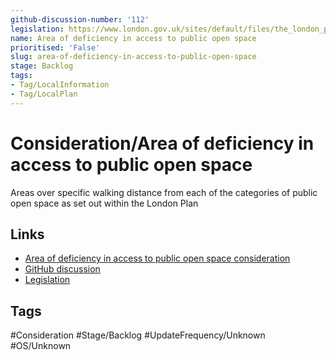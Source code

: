 ```yaml
---
github-discussion-number: '112'
legislation: https://www.london.gov.uk/sites/default/files/the_london_plan_2021.pdf
name: Area of deficiency in access to public open space
prioritised: 'False'
slug: area-of-deficiency-in-access-to-public-open-space
stage: Backlog
tags:
- Tag/LocalInformation
- Tag/LocalPlan
---
```


# Consideration/Area of deficiency in access to public open space

Areas over specific walking distance from each of the categories of public open space as set out within the London Plan

## Links

* [Area of deficiency in access to public open space consideration](https://design.planning.data.gov.uk/planning-consideration/area-of-deficiency-in-access-to-public-open-space)
* [GitHub discussion](https://github.com/digital-land/data-standards-backlog/discussions/112)
* [Legislation](https://www.london.gov.uk/sites/default/files/the_london_plan_2021.pdf)

## Tags

#Consideration #Stage/Backlog #UpdateFrequency/Unknown #OS/Unknown